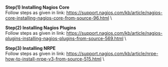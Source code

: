 **Step(1) Installing Nagios Core**\
Follow steps as given in link: https://support.nagios.com/kb/article/nagios-core-installing-nagios-core-from-source-96.html \

**Step(2) Installing Nagios Plugins**\
Follow steps as given in link: https://support.nagios.com/kb/article/nagios-plugins-installing-nagios-plugins-from-source-569.html \

**Step(3) Installing NRPE**\
Follow steps as given in link: https://support.nagios.com/kb/article/nrpe-how-to-install-nrpe-v3-from-source-515.html \



